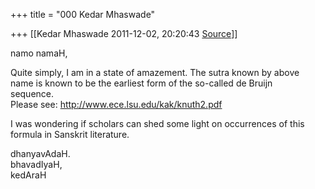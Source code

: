 +++
title = "000 Kedar Mhaswade"

+++
[[Kedar Mhaswade	2011-12-02, 20:20:43 [Source](https://groups.google.com/g/samskrita/c/0UKbW_hqIFM)]]



namo namaH,

Quite simply, I am in a state of amazement. The sutra known by above  
name is known to be the earliest form of the so-called de Bruijn  
sequence.  
Please see: <http://www.ece.lsu.edu/kak/knuth2.pdf>

I was wondering if scholars can shed some light on occurrences of this  
formula in Sanskrit literature.

dhanyavAdaH.  
bhavadIyaH,  
kedAraH  

